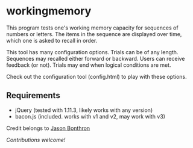 # workingmemory #
This program tests one's working memory capacity for sequences of numbers or letters. The items in the sequence are displayed over time, which one is asked to recall in order.

This tool has many configuration options. Trials can be of any length. Sequences may recalled either forward or backward. Users can receive feedback (or not). Trials may end when logical conditions are met. 

Check out the configuration tool (config.html) to play with these options.

## Requirements ##
* jQuery (tested with 1.11.3, likely works with any version) 
* bacon.js (included. works with v1 and v2, may work with v3)

Credit belongs to [Jason Bonthron](https://github.com/bonthronResearch "Jason Bonthron")

_Contributions welcome!_
